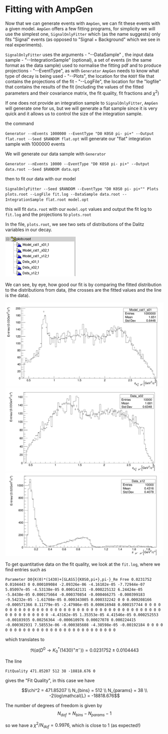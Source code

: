 Fitting with AmpGen
===================

Now that we can generate events with `AmpGen`, we can fit these events with a given model. `AmpGen` offers a few fitting programs, for simplicity we will use the simplest one, `SignalOnlyFitter` which (as the name suggests) only fits "Signal" events (as opposed to "Signal + Background" which we see in real experiments).

`SignalOnlyFitter` uses the arguments
    - "--DataSample" , the input data sample
    - "--IntegrationSample" (optional), a set of events (in the same format as the data sample) used to normalise the fitting pdf and to produce projections
    - "--EventType", as with `Generator` `AmpGen` needs to know what type of decay is being used
    - "--Plots", the location for the `ROOT` file that contains the projections of the fit
    - "--LogFile", the location for the "logfile" that contains the results of the fit (including the values of the fitted parameters and their covariance matrix, the fit quality, fit fractions and $`\chi^2`$)

If one does not provide an integration sample to `SignalOnlyFitter`, `AmpGen` will generate one for us, but we will generate a flat sample since it is very quick and it allows us to control the size of the integration sample.

the command 

`Generator --nEvents 1000000 --EventType "D0 K0S0 pi- pi+" --Output flat.root --Seed $RANDOM flat.opt`
will generate our "flat" integration sample with 1000000 events

We will generate our data sample with `Generator` 

``Generator --nEvents 10000 --EventType "D0 K0S0 pi- pi+" --Output data.root --Seed $RANDOM data.opt``

then to fit our data with our model

``SignalOnlyFitter --Seed $RANDOM --EventType "D0 K0S0 pi- pi+"" Plots plots.root --LogFile fit.log --DataSample data.root --IntegrationSample flat.root model.opt``

this will fit ``data.root`` with our ``model.opt`` values and output the fit log to ``fit.log`` and the projections to ``plots.root``

In the file, ``plots.root``, we see two sets of distributions of the Dalitz variables in our decay.

![](TBrowser.png)

We can see, by eye, how good our fit is by comparing the fitted distribution to the distributions from data, (the crosses are the fitted values and the line is the data).

![](s01.png)
![](s02.png)
![](s12.png)

To get quantitative data on the fit quality, we look at the ``fit.log``, where we find entries such as 

```
Parameter D0{K(0)*(1430)+[GLASS]{K0S0,pi+},pi-}_Re Free 0.0231752 0.0104443 0 0.000109084 -2.09326e-06 -4.16102e-05 -7.72944e-07 5.05097e-05 -4.53138e-05 0.000142131 -0.000225132 6.24424e-05 -5.8438e-05 0.000175664 -0.000370854 -0.000466275 -0.000399183 -9.54232e-05 -1.61708e-05 0.000343005 0.000332242 0 0 0.000208166 -0.000571366 8.11779e-05 -2.47986e-05 0.000616948 0.000157744 0 0 0 0 0 0 0 0 0 0 0 0 0 0 0 0 0 0 0 0 0 0 0 0 0 0 0 0 0 0 0 0 0 0 0 0 0 0 0 0 0 0 0 0 0 0 0 0 0 -4.43162e-05 1.35353e-05 4.41546e-05 0.000252553 -0.00103935 0.00256364 -0.000610976 0.00027078 0.000224415 -0.000302931 7.58553e-06 -0.000385608 -4.38598e-05 -0.00192184 0 0 0 0 0 0 0 0 0 0 0 0 0 0 0 0 0 0 0 0 0 0 0 0 0 0 0 0 0 
```
which translates to 

```math
\Re(a(D^0 \to K_0^*(1430)^+ \pi^-)) = 0.0231752 \pm 0.0104443
```

The line 

```
FitQuality 471.85207 512 38 -18818.676 0
```

gives the "Fit Quality", in this case we have
```math
\chi^2 = 471.85207 \\
N_{bins} = 512 \\
N_{params} = 38 \\
-2\log\mathcal{L} = -18818.676
```
The number of degrees of freedom is given by
$$
N_{dof} = N_{bins} - N_{params} - 1
$$

so we have a $`\chi^2/N_{dof} = 0.9976`$, which is close to 1 (as expected!)


